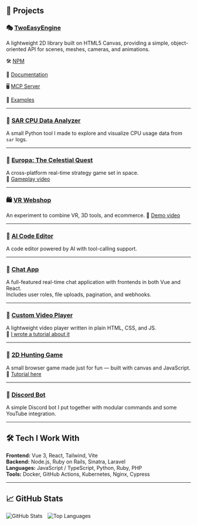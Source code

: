 ## 🧪 Projects

### 🎭 [TwoEasyEngine](https://github.com/niiicolai/two-easy-engine)  
A lightweight 2D library built on HTML5 Canvas, providing a simple, object-oriented API for scenes, meshes, cameras, and animations. 

🛠️ [NPM](https://www.npmjs.com/package/two-easy-engine)

📖 [Documentation](https://niiicolai.github.io/two-easy-engine)

🖥 [MCP Server](https://github.com/niiicolai/two-easy-engine-mcp-server)

🎥 [Examples](https://www.bergandersen.com/two-easy-engine/examples/rotation_animation.html)

---

### 🧠 [SAR CPU Data Analyzer](https://github.com/niiicolai/sar-cpu-data-analyzer)  
A small Python tool I made to explore and visualize CPU usage data from `sar` logs.

---

### 🌌 [Europa: The Celestial Quest](https://github.com/niiicolai-apps/europa-celestial-quest)  
A cross-platform real-time strategy game set in space.  
🎥 [Gameplay video](https://www.youtube.com/watch?v=gc0yM8eqkV0)

---

### 🛍️ [VR Webshop](https://github.com/VR-web-shop)  
An experiment to combine VR, 3D tools, and ecommerce.
🎥 [Demo video](https://www.youtube.com/watch?v=gZ16FViAOOE)

---

### 🤖 [AI Code Editor](https://github.com/niiicolai/ai-editor)  
A code editor powered by AI with tool-calling support.

---

### 💬 [Chat App](https://github.com/niiicolai/chat-app)  
A full-featured real-time chat application with frontends in both Vue and React.  
Includes user roles, file uploads, pagination, and webhooks.

---

### 🎥 [Custom Video Player](https://github.com/niiicolai/video-player)  
A lightweight video player written in plain HTML, CSS, and JS.  
📖 [I wrote a tutorial about it](https://medium.com/better-programming/a-tutorial-to-the-html-video-element-b8b9a4bf2f76)

---

### 🦌 [2D Hunting Game](https://github.com/niiicolai/2d-hunting-game)  
A small browser game made just for fun — built with canvas and JavaScript.  
📖 [Tutorial here](https://medium.com/better-programming/create-a-simple-2d-hunting-game-with-javascript-and-html-1cb78e01a69e)

---

### 🤖 [Discord Bot](https://github.com/niiicolai/discord-bot)  
A simple Discord bot I put together with modular commands and some YouTube integration.

---

## 🛠️ Tech I Work With

**Frontend:** Vue 3, React, Tailwind, Vite  
**Backend:** Node.js, Ruby on Rails, Sinatra, Laravel  
**Languages:** JavaScript / TypeScript, Python, Ruby, PHP  
**Tools:** Docker, GitHub Actions, Kubernetes, Nginx, Cypress

---

## 📈 GitHub Stats

<div style="display:flex;gap:1em;">
  <img src="https://github-readme-stats.vercel.app/api?username=niiicolai&show_icons=true&theme=gruvbox" alt="GitHub Stats" />
  <img src="https://github-readme-stats.vercel.app/api/top-langs/?username=niiicolai&layout=compact&theme=gruvbox" alt="Top Languages" />
</div>
